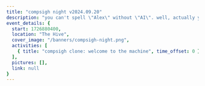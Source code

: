 ```yaml
---
title: "compsigh night v2024.09.20"
description: "you can't spell \"Alex\" without \"AI\". well, actually you can. anyway, sir Alex will be showcasing what he's learned about machine learning from Summer and his days at UC Merced. we'll even get to build our own mini AI!"
event_details: {
  start: 1726880400,
  location: "The Hive",
  cover_image: "/banners/compsigh-night.png",
  activities: [
    { title: "compsigh clone: welcome to the machine", time_offset: 0 }
  ],
  pictures: [],
  link: null
}
---
```

